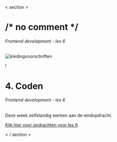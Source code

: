 < section >
# /* no comment */
###### Frontend development - les 6

<img src="http://rlv.zcache.com/no_comment_tee_shirts-r1273b918005e4b4999023644db03799e_va6lr_512.jpg" alt="kledingvoorschriften">

!

# 4. Coden
###### Frontend development - les 6

Deze week zelfstandig werken aan de eindopdracht.

[Klik hier voor opdrachten voor les 6](h/FED1/Opdrachten/index.html?les6)


< / section >

